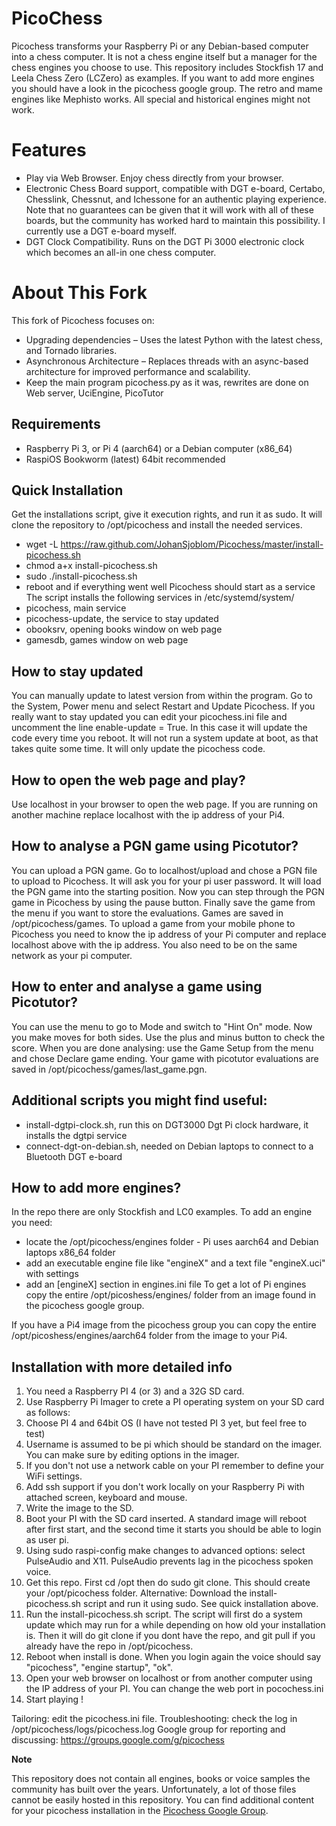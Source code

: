 PicoChess
=========
Picochess transforms your Raspberry Pi or any Debian-based computer into a chess computer. It is not a chess engine itself but a manager for the chess engines you choose to use.
This repository includes Stockfish 17 and Leela Chess Zero (LCZero) as examples. If you want to add more engines you should have a look in the picochess google group. The retro and mame engines like Mephisto works. All special and historical engines might not work.

Features
========
- Play via Web Browser. Enjoy chess directly from your browser.
- Electronic Chess Board support, compatible with DGT e-board, Certabo, Chesslink, Chessnut, and Ichessone for an authentic playing experience. Note that no guarantees can be given that it will work with all of these boards, but the community has worked hard to maintain this possibility. I currently use a DGT e-board myself.
- DGT Clock Compatibility. Runs on the DGT Pi 3000 electronic clock which becomes an all-in one chess computer.

About This Fork
===============
This fork of Picochess focuses on:
- Upgrading dependencies – Uses the latest Python with the latest chess, and Tornado libraries.
- Asynchronous Architecture – Replaces threads with an async-based architecture for improved performance and scalability.
- Keep the main program picochess.py as it was, rewrites are done on Web server, UciEngine, PicoTutor

Requirements
------------

- Raspberry Pi 3, or Pi 4 (aarch64) or a Debian computer (x86_64)
- RaspiOS Bookworm (latest) 64bit recommended

Quick Installation
------------------
Get the installations script, give it execution rights, and run it as sudo. It will clone the repository to /opt/picochess and install the needed services.
- wget -L https://raw.github.com/JohanSjoblom/Picochess/master/install-picochess.sh
- chmod a+x install-picochess.sh
- sudo ./install-picochess.sh
- reboot and if everything went well Picochess should start as a service
The script installs the following services in /etc/systemd/system/
- picochess, main service
- picochess-update, the service to stay updated
- obooksrv, opening books window on web page
- gamesdb, games window on web page

How to stay updated
-------------------
You can manually update to latest version from within the program. Go to the System, Power menu and select Restart and Update Picochess. If you really want to stay updated you can edit your picochess.ini file and uncomment the line enable-update = True. In this case it will update the code every time you reboot. It will not run a system update at boot, as that takes quite some time. It will only update the picochess code.

How to open the web page and play?
----------------------------------
Use localhost in your browser to open the web page. If you are running on another machine replace localhost with the ip address of your Pi4.

How to analyse a PGN game using Picotutor?
------------------------------------------
You can upload a PGN game. Go to localhost/upload and chose a PGN file to upload to Picochess. It will ask you for your pi user password. It will load the PGN game into the starting position. Now you can step through the PGN game in Picochess by using the pause button. Finally save the game from the menu if you want to store the evaluations. Games are saved in /opt/picochess/games.
To upload a game from your mobile phone to Picochess you need to know the ip address of your Pi computer and replace localhost above with the ip address. You also need to be on the same network as your pi computer.

How to enter and analyse a game using Picotutor?
------------------------------------------------
You can use the menu to go to Mode and switch to "Hint On" mode. Now you make moves for both sides. Use the plus and minus button to check the score. When you are done analysing: use the Game Setup from the menu and chose Declare game ending. Your game with picotutor evaluations are saved in /opt/picochess/games/last_game.pgn.

Additional scripts you might find useful:
-----------------------------------------
- install-dgtpi-clock.sh, run this on DGT3000 Dgt Pi clock hardware, it installs the dgtpi service
- connect-dgt-on-debian.sh, needed on Debian laptops to connect to a Bluetooth DGT e-board

How to add more engines?
------------------------
In the repo there are only Stockfish and LC0 examples. To add an engine you need:
- locate the /opt/picochess/engines folder - Pi uses aarch64 and Debian laptops x86_64 folder
- add an executable engine file like "engineX" and a text file "engineX.uci" with settings
- add an [engineX] section in engines.ini file
To get a lot of Pi engines copy the entire /opt/picoshess/engines/ folder from an image found in the picochess google group.

If you have a Pi4 image from the picochess group you can copy the entire /opt/picoshess/engines/aarch64 folder from the image to your Pi4.

Installation with more detailed info
------------------------------------
1. You need a Raspberry PI 4 (or 3) and a 32G SD card.
2. Use Raspberry Pi Imager to crete a PI operating system on your SD card as follows:
3. Choose PI 4 and 64bit OS (I have not tested PI 3 yet, but feel free to test)
4. Username is assumed to be pi which should be standard on the imager. You can make sure by editing options in the imager.
5. If you don't not use a network cable on your PI remember to define your WiFi settings.
6. Add ssh support if you don't work locally on your Raspberry Pi with attached screen, keyboard and mouse.
7. Write the image to the SD.
8. Boot your PI with the SD card inserted. A standard image will reboot after first start, and the second time it starts you should be able to login as user pi.
9. Using sudo raspi-config make changes to advanced options: select PulseAudio and X11. PulseAudio prevents lag in the picochess spoken voice.
10. Get this repo. First cd /opt then do sudo git clone. This should create your /opt/picochess folder. Alternative: Download the install-picochess.sh script and run it using sudo. See quick installation above.
11. Run the install-picochess.sh script. The script will first do a system update which may run for a while depending on how old your installation is. Then it will do git clone if you dont have the repo, and git pull if you already have the repo in /opt/picochess.
12. Reboot when install is done. When you login again the voice should say "picochess", "engine startup", "ok".
13. Open your web browser on localhost or from another computer using the IP address of your PI. You can change the web port in pocochess.ini
14. Start playing !

Tailoring: edit the picochess.ini file.
Troubleshooting: check the log in /opt/picochess/logs/picochess.log
Google group for reporting and discussing: https://groups.google.com/g/picochess

**Note**

This repository does not contain all engines, books or voice samples the
community has built over the years. Unfortunately, a lot of those files cannot
be easily hosted in this repository. You can find additional content for your
picochess installation in the [Picochess Google Group](https://groups.google.com/g/picochess).
